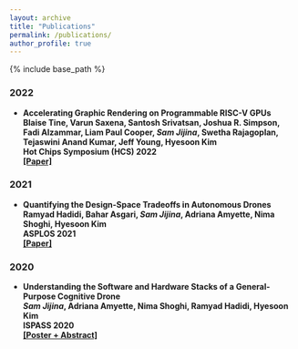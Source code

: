 ```yaml
---
layout: archive
title: "Publications"
permalink: /publications/
author_profile: true
---
```


{% include base_path %}

### 2022
* <b>Accelerating Graphic Rendering on Programmable RISC-V GPUs<b><br>
    Blaise Tine, Varun Saxena, Santosh Srivatsan, Joshua R. Simpson, Fadi Alzammar, Liam Paul Cooper, <i>Sam Jijina</i>, Swetha Rajagoplan, Tejaswini Anand Kumar, Jeff Young, Hyesoon Kim<br>
    Hot Chips Symposium (HCS) 2022<br>
    [[Paper]](https://doi.org/10.1109/HCS55958.2022.9895607)


### 2021

* <b>Quantifying the Design-Space Tradeoffs in Autonomous Drones</b><br>
    Ramyad Hadidi, Bahar Asgari, <b><i>Sam Jijina</i></b>, Adriana Amyette, Nima Shoghi, Hyesoon Kim<br>
    ASPLOS 2021<br>
    [[Paper]](https://doi.org/10.5281/zenodo.4546175)

    
### 2020
* <b>Understanding the Software and Hardware Stacks of a General-Purpose Cognitive Drone</b><br>
    <b><i>Sam Jijina</i></b>, Adriana Amyette, Nima Shoghi, Ramyad Hadidi, Hyesoon Kim<br>
    ISPASS 2020<br>
    [[Poster + Abstract]](https://doi.org/10.1109/ISPASS48437.2020.00036)